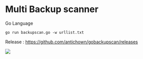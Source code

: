 # Multi Backup scanner
Go Language

```
go run backupscan.go -w urllist.txt
```


Release : https://github.com/antichown/gobackupscan/releases

<img src="https://raw.githubusercontent.com/antichown/gobackupscan/master/mmm.png">
